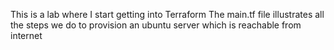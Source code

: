 This is a lab where I start getting into Terraform
The main.tf file illustrates all the steps we do to provision an ubuntu server 
which is reachable from internet
